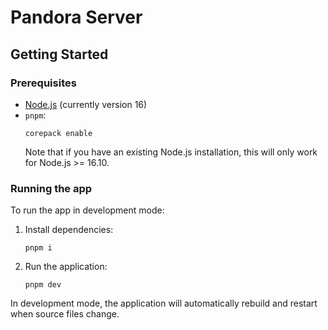 # Pandora Server

## Getting Started

### Prerequisites

* [Node.js](https://nodejs.org/en/) (currently version 16)
* `pnpm`:
  ```
  corepack enable
  ```
  Note that if you have an existing Node.js installation, this will only work for Node.js >= 16.10.
### Running the app

To run the app in development mode:

1. Install dependencies:
   ```
   pnpm i
   ```
2. Run the application:
   ```
   pnpm dev
   ```

In development mode, the application will automatically rebuild and restart when source files change.
